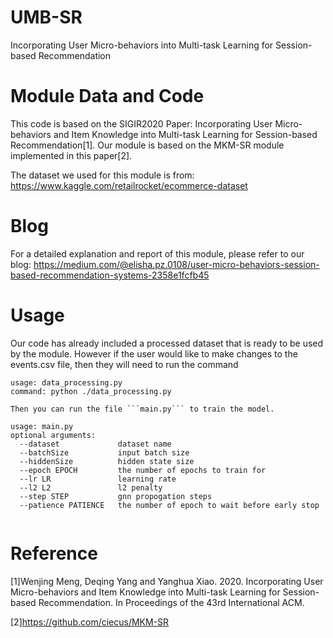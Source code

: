 # UMB-SR
Incorporating User Micro-behaviors into Multi-task Learning for Session-based Recommendation


# Module Data and Code
This code is based on the SIGIR2020 Paper: Incorporating User Micro-behaviors and Item Knowledge into Multi-task Learning for Session-based Recommendation[1]. Our module is based on the MKM-SR module implemented in this paper[2].

The dataset we used for this module is from: https://www.kaggle.com/retailrocket/ecommerce-dataset


# Blog
For a detailed explanation and report of this module, please refer to our blog: https://medium.com/@elisha.pz.0108/user-micro-behaviors-session-based-recommendation-systems-2358e1fcfb45


# Usage
Our code has already included a processed dataset that is ready to be used by the module. However if the user would like to make changes to the events.csv file, then they will need to
run the command

```
usage: data_processing.py
command: python ./data_processing.py

Then you can run the file ```main.py``` to train the model.
```
```
usage: main.py 
optional arguments:
  --dataset             dataset name
  --batchSize           input batch size
  --hiddenSize          hidden state size
  --epoch EPOCH         the number of epochs to train for
  --lr LR               learning rate
  --l2 L2               l2 penalty
  --step STEP           gnn propogation steps
  --patience PATIENCE   the number of epoch to wait before early stop
  

```

# Reference
[1]Wenjing Meng, Deqing Yang and Yanghua Xiao. 2020. Incorporating User Micro-behaviors and Item Knowledge into Multi-task Learning for Session-based Recommendation. In Proceedings of the 43rd International ACM.

[2]https://github.com/ciecus/MKM-SR
